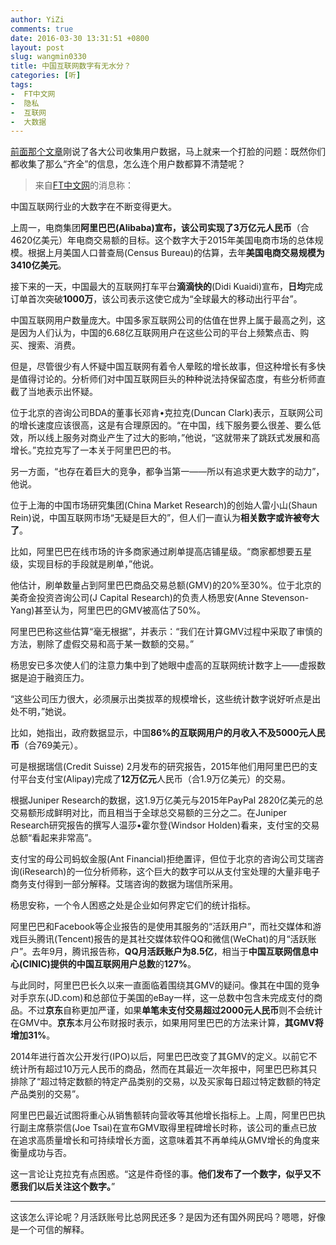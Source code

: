 ```yaml
---
author: YiZi
comments: true
date: 2016-03-30 13:31:51 +0800
layout: post
slug: wangmin0330
title: 中国互联网数字有无水分？
categories: [听]
tags:
-  FT中文网
-  隐私
-  互联网
-  大数据
---
```

<div class="readreview">
<a href="{% post_url 2016-03-30-browsers %}">前面那个文章</a>刚说了各大公司收集用户数据，马上就来一个打脸的问题：既然你们都收集了那么“齐全”的信息，怎么连个用户数都算不清楚呢？
</div>

<div class="quote"> <blockquote>
    	来自<a href="http://www.ftchinese.com/story/001066863">FT中文网</a>的消息称：
    </blockquote>
</div>

中国互联网行业的大数字在不断变得更大。

上周一，电商集团**阿里巴巴(Alibaba)**宣布，该公司实现了**3万亿元人民币**（合4620亿美元）年电商交易额的目标。这个数字大于2015年美国电商市场的总体规模。根据上月美国人口普查局(Census Bureau)的估算，去年**美国电商交易规模为3410亿美元**。

接下来的一天，中国最大的互联网打车平台**滴滴快的**(Didi Kuaidi)宣布，**日均**完成订单首次突破**1000万**，该公司表示这使它成为“全球最大的移动出行平台”。

中国互联网用户数量庞大。中国多家互联网公司的估值在世界上属于最高之列，这是因为人们认为，中国的6.68亿互联网用户在这些公司的平台上频繁点击、购买、搜索、消费。

但是，尽管很少有人怀疑中国互联网有着令人晕眩的增长故事，但这种增长有多快是值得讨论的。分析师们对中国互联网巨头的种种说法持保留态度，有些分析师直截了当地表示出怀疑。

位于北京的咨询公司BDA的董事长邓肯•克拉克(Duncan Clark)表示，互联网公司的增长速度应该很高，这是有合理原因的。“在中国，线下服务要么很差、要么低效，所以线上服务对商业产生了过大的影响，”他说，“这就带来了跳跃式发展和高增长。”克拉克写了一本关于阿里巴巴的书。

另一方面，“也存在着巨大的竞争，都争当第一——所以有追求更大数字的动力”，他说。

位于上海的中国市场研究集团(China Market Research)的创始人雷小山(Shaun Rein)说，中国互联网市场“无疑是巨大的”，但人们一直认为**相关数字或许被夸大了**。

比如，阿里巴巴在线市场的许多商家通过刷单提高店铺星级。“商家都想要五星级，实现目标的手段就是刷单，”他说。

他估计，刷单数量占到阿里巴巴商品交易总额(GMV)的20%至30%。位于北京的美奇金投资咨询公司(J Capital Research)的负责人杨思安(Anne Stevenson-Yang)甚至认为，阿里巴巴的GMV被高估了50%。

阿里巴巴称这些估算“毫无根据”，并表示：“我们在计算GMV过程中采取了审慎的方法，剔除了虚假交易和高于某一数额的交易。”

杨思安已多次使人们的注意力集中到了她眼中虚高的互联网统计数字上——虚报数据是迫于融资压力。

“这些公司压力很大，必须展示出类拔萃的规模增长，这些统计数字说好听点是出处不明，”她说。

比如，她指出，政府数据显示，中国**86%**的互联网用户的**月收入不及5000元人民币**（合769美元）。

可是根据瑞信(Credit Suisse) 2月发布的研究报告，2015年他们用阿里巴巴的支付平台支付宝(Alipay)完成了**12万亿元**人民币（合1.9万亿美元）的交易。

根据Juniper Research的数据，这1.9万亿美元与2015年PayPal 2820亿美元的总交易额形成鲜明对比，而且相当于全球总交易额的三分之二。在Juniper Research研究报告的撰写人温莎•霍尔登(Windsor Holden)看来，支付宝的交易总额“看起来非常高”。

支付宝的母公司蚂蚁金服(Ant Financial)拒绝置评，但位于北京的咨询公司艾瑞咨询(iResearch)的一位分析师称，这个巨大的数字可以从支付宝处理的大量非电子商务支付得到一部分解释。艾瑞咨询的数据为瑞信所采用。

杨思安称，一个令人困惑之处是企业如何界定它们的统计指标。

阿里巴巴和Facebook等企业报告的是使用其服务的“活跃用户”，而社交媒体和游戏巨头腾讯(Tencent)报告的是其社交媒体软件QQ和微信(WeChat)的月“活跃账户”。去年9月，腾讯报告称，**QQ月活跃账户为8.5亿**，相当于**中国互联网信息中心(CINIC)**提供的中国互联网**用户总数**的**127%**。

与此同时，阿里巴巴长久以来一直面临着围绕其GMV的疑问。像其在中国的竞争对手京东(JD.com)和总部位于美国的eBay一样，这一总数中包含未完成支付的商品。不过**京东**自称更加严谨，如果**单笔未支付交易超过2000元人民币**则不会统计在GMV中。**京东**本月公布财报时表示，如果用阿里巴巴的方法来计算，**其GMV将增加31%**。

2014年进行首次公开发行(IPO)以后，阿里巴巴改变了其GMV的定义。以前它不统计所有超过10万元人民币的商品，然而在其最近一次年报中，阿里巴巴称其只排除了“超过特定数额的特定产品类别的交易，以及买家每日超过特定数额的特定产品类别的交易”。

阿里巴巴最近试图将重心从销售额转向营收等其他增长指标上。上周，阿里巴巴执行副主席蔡崇信(Joe Tsai)在宣布GMV取得里程碑增长时称，该公司的重点已放在追求高质量增长和可持续增长方面，这意味着其不再单纯从GMV增长的角度来衡量成功与否。

这一言论让克拉克有点困惑。“这是件奇怪的事。**他们发布了一个数字，似乎又不愿我们以后关注这个数字。**”

<hr/>
<div class="commentsonquote">
<div class="yizi">这该怎么评论呢？月活跃账号比总网民还多？是因为还有国外网民吗？嗯嗯，好像是一个可信的解释。</div>
</div>
